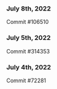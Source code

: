 ### July 8th, 2022

Commit #106510

### July 5th, 2022

Commit #314353


### July 4th, 2022

Commit #72281
